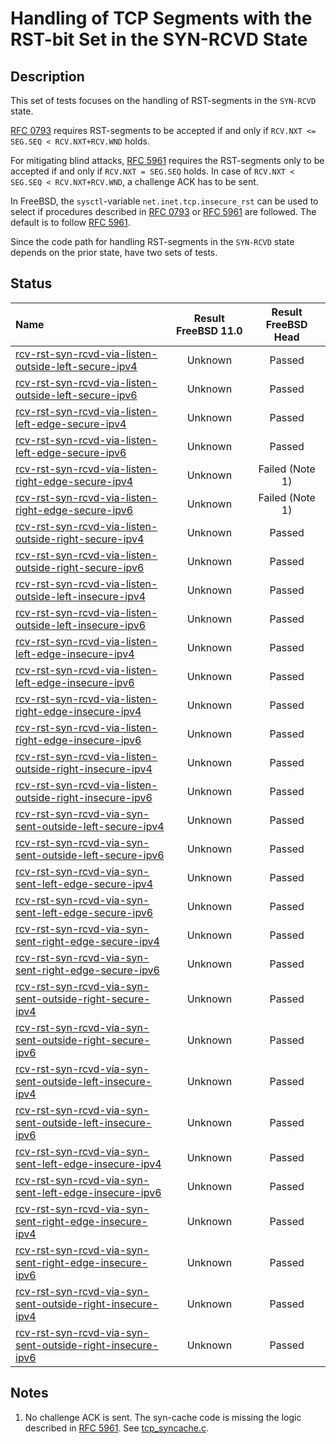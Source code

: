 # Handling of TCP Segments with the RST-bit Set in the SYN-RCVD State

## Description
This set of tests focuses on the handling of RST-segments in the `SYN-RCVD` state.

[RFC 0793](https://tools.ietf.org/html/rfc0793) requires RST-segments to be accepted if and only if
`RCV.NXT <= SEG.SEQ < RCV.NXT+RCV.WND` holds.

For mitigating blind attacks, [RFC 5961](https://tools.ietf.org/html/rfc5961#section-3)
requires the RST-segments only to be accepted if and only if `RCV.NXT = SEG.SEQ` holds.
In case of `RCV.NXT < SEG.SEQ < RCV.NXT+RCV.WND`, a challenge ACK has to be sent.

In FreeBSD, the `sysctl`-variable `net.inet.tcp.insecure_rst` can be used to
select if procedures described in [RFC 0793](https://tools.ietf.org/html/rfc0793) or
[RFC 5961](https://tools.ietf.org/html/rfc5961#section-3) are followed.
The default is to follow [RFC 5961](https://tools.ietf.org/html/rfc5961#section-3).

Since the code path for handling RST-segments in the `SYN-RCVD` state depends on
the prior state, have two sets of tests.

## Status

| Name                                                                                                                                                                                                                                                                      | Result FreeBSD 11.0 | Result FreeBSD Head |
|:-------------------------------------------------------------------------------------------------------------------------------------------------------------------------------------------------------------------------------------------------------------------       |:-------------------:|:-------------------:|
|[rcv-rst-syn-rcvd-via-listen-outside-left-secure-ipv4](rcv-rst-syn-rcvd-via-listen-outside-left-secure-ipv4.pkt "Ensure that the reception of a TCP RST with SEG.SEQ=RCV.NXT-1 in the SYN-RCVD via the LISTEN state does not affect the TCP connection")                   | Unknown             | Passed              |
|[rcv-rst-syn-rcvd-via-listen-outside-left-secure-ipv6](rcv-rst-syn-rcvd-via-listen-outside-left-secure-ipv6.pkt "Ensure that the reception of a TCP RST with SEG.SEQ=RCV.NXT-1 in the SYN-RCVD via the LISTEN state does not affect the TCP connection")                   | Unknown             | Passed              |
|[rcv-rst-syn-rcvd-via-listen-left-edge-secure-ipv4](rcv-rst-syn-rcvd-via-listen-left-edge-secure-ipv4.pkt "Ensure that the reception of a TCP RST with SEG.SEQ=RCV.NXT in the SYN-RCVD via the LISTEN state destroys the TCP connection")                                  | Unknown             | Passed              |
|[rcv-rst-syn-rcvd-via-listen-left-edge-secure-ipv6](rcv-rst-syn-rcvd-via-listen-left-edge-secure-ipv6.pkt "Ensure that the reception of a TCP RST with SEG.SEQ=RCV.NXT in the SYN-RCVD via the LISTEN state destroys the TCP connection")                                  | Unknown             | Passed              |
|[rcv-rst-syn-rcvd-via-listen-right-edge-secure-ipv4](rcv-rst-syn-rcvd-via-listen-right-edge-secure-ipv4.pkt "Ensure that the reception of a TCP RST with SEG.SEQ=RCV.NXT+RCV.WND-1 in the SYN-RCVD via the LISTEN state triggers the sending of a challenge ACK")          | Unknown             | Failed (Note 1)     |
|[rcv-rst-syn-rcvd-via-listen-right-edge-secure-ipv6](rcv-rst-syn-rcvd-via-listen-right-edge-secure-ipv6.pkt "Ensure that the reception of a TCP RST with SEG.SEQ=RCV.NXT+RCV.WND-1 in the SYN-RCVD via the LISTEN state triggers the sending of a challenge ACK")          | Unknown             | Failed (Note 1)     |
|[rcv-rst-syn-rcvd-via-listen-outside-right-secure-ipv4](rcv-rst-syn-rcvd-via-listen-outside-right-secure-ipv4.pkt "Ensure that the reception of a TCP RST with SEG.SEQ=RCV.NXT+RCV.WND in the SYN-RCVD via the LISTEN state does not affect the TCP connection")           | Unknown             | Passed              |
|[rcv-rst-syn-rcvd-via-listen-outside-right-secure-ipv6](rcv-rst-syn-rcvd-via-listen-outside-right-secure-ipv6.pkt "Ensure that the reception of a TCP RST with SEG.SEQ=RCV.NXT+RCV.WND in the SYN-RCVD via the LISTEN state does not affect the TCP connection")           | Unknown             | Passed              |
|[rcv-rst-syn-rcvd-via-listen-outside-left-insecure-ipv4](rcv-rst-syn-rcvd-via-listen-outside-left-insecure-ipv4.pkt "Ensure that the reception of a TCP RST with SEG.SEQ=RCV.NXT-1 in the SYN-RCVD via the LISTEN state does not affect the TCP connection")               | Unknown             | Passed              |
|[rcv-rst-syn-rcvd-via-listen-outside-left-insecure-ipv6](rcv-rst-syn-rcvd-via-listen-outside-left-insecure-ipv6.pkt "Ensure that the reception of a TCP RST with SEG.SEQ=RCV.NXT-1 in the SYN-RCVD via the LISTEN state does not affect the TCP connection")               | Unknown             | Passed              |
|[rcv-rst-syn-rcvd-via-listen-left-edge-insecure-ipv4](rcv-rst-syn-rcvd-via-listen-left-edge-insecure-ipv4.pkt "Ensure that the reception of a TCP RST with SEG.SEQ=RCV.NXT in the SYN-RCVD via the LISTEN state destroys the TCP connection")                              | Unknown             | Passed              |
|[rcv-rst-syn-rcvd-via-listen-left-edge-insecure-ipv6](rcv-rst-syn-rcvd-via-listen-left-edge-insecure-ipv6.pkt "Ensure that the reception of a TCP RST with SEG.SEQ=RCV.NXT in the SYN-RCVDvia the LISTEN  state destroys the TCP connection")                              | Unknown             | Passed              |
|[rcv-rst-syn-rcvd-via-listen-right-edge-insecure-ipv4](rcv-rst-syn-rcvd-via-listen-right-edge-insecure-ipv4.pkt "Ensure that the reception of a TCP RST with SEG.SEQ=RCV.NXT+RCV.WND-1 in the SYN-RCVD via the LISTEN state destroys the TCP connection")                  | Unknown             | Passed              |
|[rcv-rst-syn-rcvd-via-listen-right-edge-insecure-ipv6](rcv-rst-syn-rcvd-via-listen-right-edge-insecure-ipv6.pkt "Ensure that the reception of a TCP RST with SEG.SEQ=RCV.NXT+RCV.WND-1 in the SYN-RCVD via the LISTEN state destroys the TCP connection")                  | Unknown             | Passed              |
|[rcv-rst-syn-rcvd-via-listen-outside-right-insecure-ipv4](rcv-rst-syn-rcvd-via-listen-outside-right-insecure-ipv4.pkt "Ensure that the reception of a TCP RST with SEG.SEQ=RCV.NXT+RCV.WND in the SYN-RCVD via the LISTEN state does not affect the TCP connection")       | Unknown             | Passed              |
|[rcv-rst-syn-rcvd-via-listen-outside-right-insecure-ipv6](rcv-rst-syn-rcvd-via-listen-outside-right-insecure-ipv6.pkt "Ensure that the reception of a TCP RST with SEG.SEQ=RCV.NXT+RCV.WND in the SYN-RCVD via the LISTEN state does not affect the TCP connection")       | Unknown             | Passed              |
|[rcv-rst-syn-rcvd-via-syn-sent-outside-left-secure-ipv4](rcv-rst-syn-rcvd-via-syn-sent-outside-left-secure-ipv4.pkt "Ensure that the reception of a TCP RST with SEG.SEQ=RCV.NXT-1 in the SYN-RCVD via the SYN-SENT state does not affect the TCP connection")             | Unknown             | Passed              |
|[rcv-rst-syn-rcvd-via-syn-sent-outside-left-secure-ipv6](rcv-rst-syn-rcvd-via-syn-sent-outside-left-secure-ipv6.pkt "Ensure that the reception of a TCP RST with SEG.SEQ=RCV.NXT-1 in the SYN-RCVD via the SYN-SENT state does not affect the TCP connection")             | Unknown             | Passed              |
|[rcv-rst-syn-rcvd-via-syn-sent-left-edge-secure-ipv4](rcv-rst-syn-rcvd-via-syn-sent-left-edge-secure-ipv4.pkt "Ensure that the reception of a TCP RST with SEG.SEQ=RCV.NXT in the SYN-RCVD via the SYN-SENT state destroys the TCP connection")                            | Unknown             | Passed              |
|[rcv-rst-syn-rcvd-via-syn-sent-left-edge-secure-ipv6](rcv-rst-syn-rcvd-via-syn-sent-left-edge-secure-ipv6.pkt "Ensure that the reception of a TCP RST with SEG.SEQ=RCV.NXT in the SYN-RCVD via the SYN-SENT state destroys the TCP connection")                            | Unknown             | Passed              |
|[rcv-rst-syn-rcvd-via-syn-sent-right-edge-secure-ipv4](rcv-rst-syn-rcvd-via-syn-sent-right-edge-secure-ipv4.pkt "Ensure that the reception of a TCP RST with SEG.SEQ=RCV.NXT+RCV.WND-1 in the SYN-RCVD via the SYN-SENT state triggers the sending of a challenge ACK")    | Unknown             | Passed              |
|[rcv-rst-syn-rcvd-via-syn-sent-right-edge-secure-ipv6](rcv-rst-syn-rcvd-via-syn-sent-right-edge-secure-ipv6.pkt "Ensure that the reception of a TCP RST with SEG.SEQ=RCV.NXT+RCV.WND-1 in the SYN-RCVD via the SYN-SENT state triggers the sending of a challenge ACK")    | Unknown             | Passed              |
|[rcv-rst-syn-rcvd-via-syn-sent-outside-right-secure-ipv4](rcv-rst-syn-rcvd-via-syn-sent-outside-right-secure-ipv4.pkt "Ensure that the reception of a TCP RST with SEG.SEQ=RCV.NXT+RCV.WND in the SYN-RCVD via the SYN-SENT state does not affect the TCP connection")     | Unknown             | Passed              |
|[rcv-rst-syn-rcvd-via-syn-sent-outside-right-secure-ipv6](rcv-rst-syn-rcvd-via-syn-sent-outside-right-secure-ipv6.pkt "Ensure that the reception of a TCP RST with SEG.SEQ=RCV.NXT+RCV.WND in the SYN-RCVD via the SYN-SENT state does not affect the TCP connection")     | Unknown             | Passed              |
|[rcv-rst-syn-rcvd-via-syn-sent-outside-left-insecure-ipv4](rcv-rst-syn-rcvd-via-syn-sent-outside-left-insecure-ipv4.pkt "Ensure that the reception of a TCP RST with SEG.SEQ=RCV.NXT-1 in the SYN-RCVD via the SYN-SENT state does not affect the TCP connection")         | Unknown             | Passed              |
|[rcv-rst-syn-rcvd-via-syn-sent-outside-left-insecure-ipv6](rcv-rst-syn-rcvd-via-syn-sent-outside-left-insecure-ipv6.pkt "Ensure that the reception of a TCP RST with SEG.SEQ=RCV.NXT-1 in the SYN-RCVD via the SYN-SENT state does not affect the TCP connection")         | Unknown             | Passed              |
|[rcv-rst-syn-rcvd-via-syn-sent-left-edge-insecure-ipv4](rcv-rst-syn-rcvd-via-syn-sent-left-edge-insecure-ipv4.pkt "Ensure that the reception of a TCP RST with SEG.SEQ=RCV.NXT in the SYN-RCVD via the SYN-SENT state destroys the TCP connection")                        | Unknown             | Passed              |
|[rcv-rst-syn-rcvd-via-syn-sent-left-edge-insecure-ipv6](rcv-rst-syn-rcvd-via-syn-sent-left-edge-insecure-ipv6.pkt "Ensure that the reception of a TCP RST with SEG.SEQ=RCV.NXT in the SYN-RCVDvia the SYN-SENT  state destroys the TCP connection")                        | Unknown             | Passed              |
|[rcv-rst-syn-rcvd-via-syn-sent-right-edge-insecure-ipv4](rcv-rst-syn-rcvd-via-syn-sent-right-edge-insecure-ipv4.pkt "Ensure that the reception of a TCP RST with SEG.SEQ=RCV.NXT+RCV.WND-1 in the SYN-RCVD via the SYN-SENT state destroys the TCP connection")            | Unknown             | Passed              |
|[rcv-rst-syn-rcvd-via-syn-sent-right-edge-insecure-ipv6](rcv-rst-syn-rcvd-via-syn-sent-right-edge-insecure-ipv6.pkt "Ensure that the reception of a TCP RST with SEG.SEQ=RCV.NXT+RCV.WND-1 in the SYN-RCVD via the SYN-SENT state destroys the TCP connection")            | Unknown             | Passed              |
|[rcv-rst-syn-rcvd-via-syn-sent-outside-right-insecure-ipv4](rcv-rst-syn-rcvd-via-syn-sent-outside-right-insecure-ipv4.pkt "Ensure that the reception of a TCP RST with SEG.SEQ=RCV.NXT+RCV.WND in the SYN-RCVD via the SYN-SENT state does not affect the TCP connection") | Unknown             | Passed              |
|[rcv-rst-syn-rcvd-via-syn-sent-outside-right-insecure-ipv6](rcv-rst-syn-rcvd-via-syn-sent-outside-right-insecure-ipv6.pkt "Ensure that the reception of a TCP RST with SEG.SEQ=RCV.NXT+RCV.WND in the SYN-RCVD via the SYN-SENT state does not affect the TCP connection") | Unknown             | Passed              |

## Notes
1. No challenge ACK is sent. The syn-cache code is missing the logic described in
   [RFC 5961](https://tools.ietf.org/html/rfc5961#section-3).
   See [tcp_syncache.c](http://fxr.watson.org/fxr/source/netinet/tcp_syncache.c#L562).

